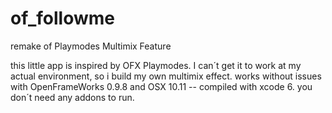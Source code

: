 
# of_followme

remake of Playmodes Multimix Feature

this little app is inspired by OFX Playmodes. I can´t get it to work at my actual environment, so i build my own multimix effect. works without issues with OpenFrameWorks 0.9.8 and OSX 10.11 -- compiled with xcode 6. you don´t need any addons to run.

